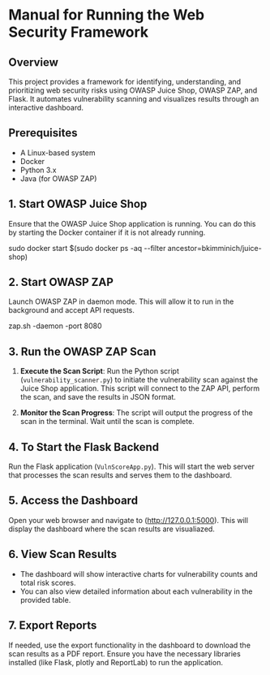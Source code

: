 # Manual for Running the Web Security Framework

## Overview

This project provides a framework for identifying, understanding, and prioritizing web security risks using OWASP Juice Shop,
 OWASP ZAP, and Flask. It automates vulnerability scanning and visualizes results through an interactive dashboard.

## Prerequisites

- A Linux-based system
- Docker
- Python 3.x
- Java (for OWASP ZAP)

## 1. Start OWASP Juice Shop

Ensure that the OWASP Juice Shop application is running. You can do this by starting the Docker container if it is not already running.

sudo docker start $(sudo docker ps -aq --filter ancestor=bkimminich/juice-shop)

## 2. Start OWASP ZAP

Launch OWASP ZAP in daemon mode. This will allow it to run in the background and accept API requests.

zap.sh -daemon -port 8080

## 3. Run the OWASP ZAP Scan

1. **Execute the Scan Script**: 
 Run the Python script (`vulnerability_scanner.py`) to initiate the vulnerability scan against the Juice Shop application.
 This script will connect to the ZAP API, perform the scan, and save the results in JSON format.

2. **Monitor the Scan Progress**: 
 The script will output the progress of the scan in the terminal. Wait until the scan is complete.

## 4. To Start the Flask Backend

Run the Flask application (`VulnScoreApp.py`). This will start the web server that processes the scan results and serves
them to the dashboard.

## 5. Access the Dashboard

Open your web browser and navigate to (http://127.0.0.1:5000). This will display the dashboard where the scan results are visualiazed.

## 6. View Scan Results

- The dashboard will show interactive charts for vulnerability counts and total risk scores.
- You can also view detailed information about each vulnerability in the provided table.

## 7. Export Reports

If needed, use the export functionality in the dashboard to download the scan results as a PDF report.
Ensure you have the necessary libraries installed (like Flask, plotly and ReportLab) to run the application.
